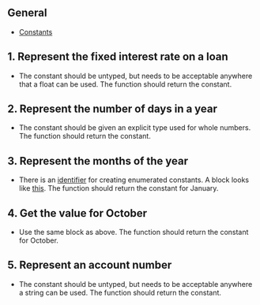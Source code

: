 ## General

- [Constants][const]

## 1. Represent the fixed interest rate on a loan

- The constant should be untyped, but needs to be acceptable anywhere that a float can be used. The function should return the constant.

## 2. Represent the number of days in a year

- The constant should be given an explicit type used for whole numbers. The function should return the constant.

## 3. Represent the months of the year

- There is an [identifier][iota] for creating enumerated constants. A block looks like [this][block]. The function should return the constant for January.

## 4. Get the value for October

- Use the same block as above. The function should return the constant for October.

## 5. Represent an account number

- The constant should be untyped, but needs to be acceptable anywhere a string can be used. The function should return the constant.

[const]: https://golang.org/doc/effective_go.html#constants
[iota]: https://golang.org/ref/spec#Iota
[block]: https://golang.org/pkg/debug/macho/#pkg-constants
